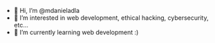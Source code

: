 - 👋 Hi, I’m @mdanieladla
- 👀 I’m interested in web development, ethical hacking, cybersecurity, etc...
- 🌱 I’m currently learning web development :)

<!---
mdanieladla/mdanieladla is a ✨ special ✨ repository because its `README.md` (this file) appears on your GitHub profile.
You can click the Preview link to take a look at your changes.
--->

